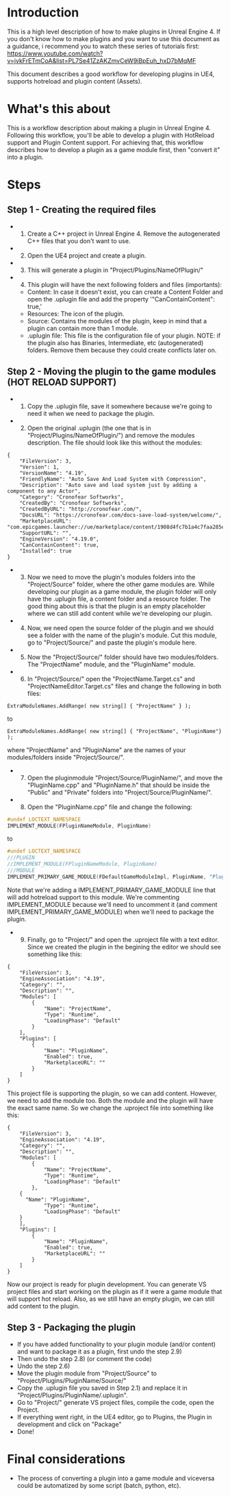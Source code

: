 # Introduction
This is a high level description of how to make plugins in Unreal Engine 4.
If you don't know how to make plugins and you want to use this document as a guidance, i recommend you to watch these series of tutorials first: https://www.youtube.com/watch?v=jvkFrETmCoA&list=PL7Se41ZzAKZmvCeW9iBpEuh_hxD7bMqMF

This document describes a good workflow for developing plugins in UE4, supports hotreload and plugin content (Assets).

# What's this about

This is a workflow description about making a plugin in Unreal Engine 4. Following this workflow, you'll be able to develop a plugin with HotReload support and Plugin Content support. For achieving that, this workflow describes how to develop a plugin as a game module first, then "convert it" into a plugin.

# Steps
## Step 1 - Creating the required files
- 1) Create a C++ project in Unreal Engine 4. Remove the autogenerated C++ files that you don't want to use.
- 2) Open the UE4 project and create a plugin.
- 3) This will generate a plugin in "Project/Plugins/NameOfPlugin/"
- 4) This plugin will have the next following folders and files (importants):
  - Content: In case it doesn't exist, you can create a Content Folder and open the .uplugin file and add the property '"CanContainContent": true,'
  - Resources: The icon of the plugin.
  - Source: Contains the modules of the plugin, keep in mind that a plugin can contain more than 1 module.
  - .uplugin file: This file is the configuration file of your plugin.
NOTE: if the plugin also has Binaries, Intermediate, etc (autogenerated) folders. Remove them because they could create conflicts later on.
## Step 2 - Moving the plugin to the game modules (HOT RELOAD SUPPORT)
- 1) Copy the .uplugin file, save it somewhere because we're going to need it when we need to package the plugin.
- 2) Open the original .uplugin (the one that is in "Project/Plugins/NameOfPlugin/") and remove the modules description. The file should look like this without the modules:
```
{
	"FileVersion": 3,
	"Version": 1,
	"VersionName": "4.19",
	"FriendlyName": "Auto Save And Load System with Compression",
	"Description": "Auto save and load system just by adding a component to any Actor",
	"Category": "Cronofear Softworks",
	"CreatedBy": "Cronofear Softworks",
	"CreatedByURL": "http://cronofear.com/",
	"DocsURL": "https://cronofear.com/docs-save-load-system/welcome/",
	"MarketplaceURL": "com.epicgames.launcher://ue/marketplace/content/1908d4fc7b1a4c7faa285ed913155f2b",
	"SupportURL": "",
	"EngineVersion": "4.19.0",
	"CanContainContent": true,
	"Installed": true
}
```
- 3) Now we need to move the plugin's modules folders into the "Project/Source" folder, where the other game modules are. While developing our plugin as a game module, the plugin folder will only have the .uplugin file, a content folder and a resource folder. The good thing about this is that the plugin is an empty placeholder where we can still add content while we're developing our plugin.
- 4) Now, we need open the source folder of the plugin and we should see a folder with the name of the plugin's module. Cut this module, go to "Project/Source/" and paste the plugin's module here.
- 5) Now the "Project/Source/" folder should have two modules/folders. The "ProjectName" module, and the "PluginName" module.
- 6) In "Project/Source/" open the "ProjectName.Target.cs" and "ProjectNameEditor.Target.cs" files and change the following in both files:
```
ExtraModuleNames.AddRange( new string[] { "ProjectName" } );
```
to
```
ExtraModuleNames.AddRange( new string[] { "ProjectName", "PluginName"} );
```
where "ProjectName" and "PluginName" are the names of your modules/folders inside "Project/Source/".
- 7) Open the pluginmodule "Project/Source/PluginName/", and move the "PluginName.cpp" and "PluginName.h" that should be inside the "Public" and "Private" folders into "Project/Source/PluginName/".
- 8) Open the "PluginName.cpp" file and change the following:
```cpp
#undef LOCTEXT_NAMESPACE
IMPLEMENT_MODULE(FPluginNameModule, PluginName)
```
to
```cpp
#undef LOCTEXT_NAMESPACE
///PLUGIN
//IMPLEMENT_MODULE(FPluginNameModule, PluginName)
///MODULE
IMPLEMENT_PRIMARY_GAME_MODULE(FDefaultGameModuleImpl, PluginName, "PluginName");
```
Note that we're adding a IMPLEMENT_PRIMARY_GAME_MODULE line that will add hotreload support to this module.
We're commenting IMPLEMENT_MODULE because we'll need to uncomment it (and comment IMPLEMENT_PRIMARY_GAME_MODULE) when we'll need to package the plugin.
- 9) Finally, go to "Project/" and open the .uproject file with a text editor. Since we created the plugin in the begining the editor we should see something like this:
```
{
	"FileVersion": 3,
	"EngineAssociation": "4.19",
	"Category": "",
	"Description": "",
	"Modules": [
		{
			"Name": "ProjectName",
			"Type": "Runtime",
			"LoadingPhase": "Default"
		}
	],
	"Plugins": [
		{
			"Name": "PluginName",
			"Enabled": true,
			"MarketplaceURL": ""
		}
	]
}
```
This project file is supporting the plugin, so we can add content. However, we need to add the module too. Both the module and the plugin will have the exact same name. So we change the .uproject file into something like this:
```
{
	"FileVersion": 3,
	"EngineAssociation": "4.19",
	"Category": "",
	"Description": "",
	"Modules": [
		{
			"Name": "ProjectName",
			"Type": "Runtime",
			"LoadingPhase": "Default"
		},
    {
      "Name": "PluginName",
			"Type": "Runtime",
			"LoadingPhase": "Default"
    }
	],
	"Plugins": [
		{
			"Name": "PluginName",
			"Enabled": true,
			"MarketplaceURL": ""
		}
	]
}
```
Now our project is ready for plugin development. You can generate VS project files and start working on the plugin as if it were a game module that will support hot reload. Also, as we still have an empty plugin, we can still add content to the plugin.
## Step 3 - Packaging the plugin
- If you have added functionality to your plugin module (and/or content) and want to package it as a plugin, first undo the step 2.9)
- Then undo the step 2.8) (or comment the code)
- Undo the step 2.6)
- Move the plugin module from "Project/Source" to "Project/Plugins/PluginName/Source/"
- Copy the .uplugin file you saved in Step 2.1) and replace it in "Project/Plugins/PluginName/.uplugin".
- Go to "Project/" generate VS project files, compile the code, open the Project.
- If everything went right, in the UE4 editor, go to Plugins, the Plugin in development and click on "Package"
- Done!

# Final considerations
- The process of converting a plugin into a game module and viceversa could be automatized by some script (batch, python, etc). 
